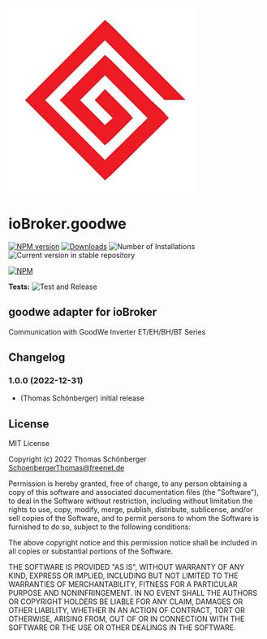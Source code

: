 ![Logo](admin/goodwe.png)
# ioBroker.goodwe

[![NPM version](https://img.shields.io/npm/v/iobroker.goodwe.svg)](https://www.npmjs.com/package/iobroker.goodwe)
[![Downloads](https://img.shields.io/npm/dm/iobroker.goodwe.svg)](https://www.npmjs.com/package/iobroker.goodwe)
![Number of Installations](https://iobroker.live/badges/goodwe-installed.svg)
![Current version in stable repository](https://iobroker.live/badges/goodwe-stable.svg)

[![NPM](https://nodei.co/npm/iobroker.goodwe.png?downloads=true)](https://nodei.co/npm/iobroker.goodwe/)

**Tests:** ![Test and Release](https://github.com/FossyTom/ioBroker.goodwe/workflows/Test%20and%20Release/badge.svg)

## goodwe adapter for ioBroker

Communication with GoodWe Inverter ET/EH/BH/BT Series



## Changelog
<!--
	Placeholder for the next version (at the beginning of the line):
	### **WORK IN PROGRESS**
-->
### 1.0.0 (2022-12-31)
* (Thomas Schönberger) initial release

## License
MIT License

Copyright (c) 2022 Thomas Schönberger <SchoenbergerThomas@freenet.de>

Permission is hereby granted, free of charge, to any person obtaining a copy
of this software and associated documentation files (the "Software"), to deal
in the Software without restriction, including without limitation the rights
to use, copy, modify, merge, publish, distribute, sublicense, and/or sell
copies of the Software, and to permit persons to whom the Software is
furnished to do so, subject to the following conditions:

The above copyright notice and this permission notice shall be included in all
copies or substantial portions of the Software.

THE SOFTWARE IS PROVIDED "AS IS", WITHOUT WARRANTY OF ANY KIND, EXPRESS OR
IMPLIED, INCLUDING BUT NOT LIMITED TO THE WARRANTIES OF MERCHANTABILITY,
FITNESS FOR A PARTICULAR PURPOSE AND NONINFRINGEMENT. IN NO EVENT SHALL THE
AUTHORS OR COPYRIGHT HOLDERS BE LIABLE FOR ANY CLAIM, DAMAGES OR OTHER
LIABILITY, WHETHER IN AN ACTION OF CONTRACT, TORT OR OTHERWISE, ARISING FROM,
OUT OF OR IN CONNECTION WITH THE SOFTWARE OR THE USE OR OTHER DEALINGS IN THE
SOFTWARE.